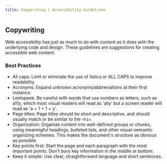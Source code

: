 ```yaml
---
title: Copywriting | Accessibility Guidelines
---
```

## Copywriting

Web accessibility has just as much to do with content as it does with the underlying code and design. These guidelines are suggestions for creating accessible web content.

### Best Practices
* <span class="text-bold">All caps</span>: Limit or eliminate the use of italics or ALL CAPS to improve readability.
* <span class="text-bold">Acronyms</span>: Expand unknown acronyms/abbreviations at their first instance.
* <span class="text-bold">Leetspeek</span>: Be careful with words that use numbers as letters, such as a11y, which most visual readers will read as 'ally' but a screen reader will read as 'a + 1 + 1 + y'.
* <span class="text-bold">Page titles</span>: Page titles should be short and descriptive, and should usually match or be similar to the `<h1>`.
* <span class="text-bold">Organization</span>: Organize content into well-defined groups or chunks, using meaningful headings, bulleted lists, and other visual-semantic organizing schemes. This makes the document's structure as obvious as possible.
* <span class="text-bold">Key points first</span>: Start the page and each paragraph with the most important points. Don't bury key information in the middle or bottom.
* <span class="text-bold">Keep it simple</span>: Use clear, straightforward language and short sentences.

